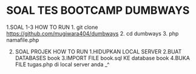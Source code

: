 # SOAL TES BOOTCAMP DUMBWAYS

1.SOAL 1-3 
    HOW TO RUN
    1. git clone https://github.com/mugiwara404/dumbways
    2. cd dumbways
    3. php namafile.php
    
2. SOAL PROJEK
    HOW TO RUN 
    1.HIDUPKAN LOCAL SERVER
    2.BUAT DATABASES book
    3.IMPORT FILE book.sql KE database book
    4.BUKA FILE tugas.php di local server anda _^
    
